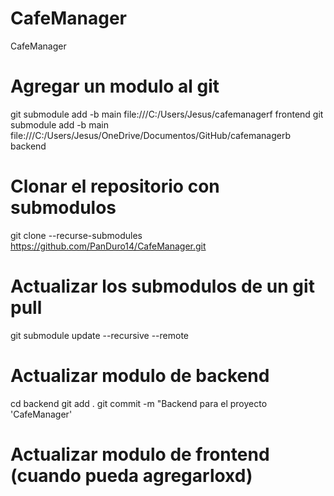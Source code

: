 # CafeManager
CafeManager

# Agregar un modulo al git 
git submodule add -b main file:///C:/Users/Jesus/cafemanagerf frontend
git submodule add -b main file:///C:/Users/Jesus/OneDrive/Documentos/GitHub/cafemanagerb backend

# Clonar el repositorio con submodulos 
git clone --recurse-submodules https://github.com/PanDuro14/CafeManager.git 

# Actualizar los submodulos de un git pull
git submodule update --recursive --remote

# Actualizar modulo de backend 
cd backend 
git add .
git commit -m "Backend para el proyecto 'CafeManager'

# Actualizar modulo de frontend (cuando pueda agregarloxd)